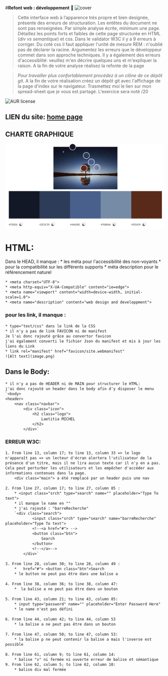 #**Refont web : développement** 🚀 
![cover](./cover.PNG)
>Cette interface web à l’apparence très propre et bien designée, présente des erreurs de structuration. Les entêtes du document ne sont pas renseignées.
Par simple analyse écrite, minimum une page. Détaillez les points forts et faibles de cette page structurée en  HTML (_div vs semantique_) et css. Dans le validator W3C il y a 9 erreurs à corriger. Du coté css il faut appliquer l'unité de mesure REM :  n'oublié pas de déclarer la racine. Argumentez les erreurs que le développeur commet dans son approche techniques. Il y a également des erreurs d'accessiblité: veuillez m'en décrire quelques uns et m'expliquer la raison. A la fin de votre analyse réalisez la refonte de la page

> *Pour travailler plus confortablement procédez à un clône de ce dépôt git*.
> A la fin de votre réalisation créez un dépôt git avec l'affichage de la page d'index sur le navigateur.
> Trasmettez moi le lien sur mon spread-sheet que je vous est partagé. 
> L'exercice sera  noté /20

![AUR license](https://img.shields.io/aur/license/c)

## LIEN du site: [home page](https://laetitiamichel.github.io/Refont-design-exo/)

## CHARTE GRAPHIQUE
![charteGraphique](/asset/chartreGraphique.png)

# **HTML:**
Dans le HEAD, il manque :
    * les méta pour l'accessibilité des non-voyants
    * pour la compatibilité sur les différents supports
    * méta description pour le référencement naturel

    * <meta charset="UTF-8">
    * <meta http-equiv="X-UA-Compatible" content="ie=edge">
    * <meta name="viewport" content="width=device-width, initial-scale=1.0">
    * <meta name="description" content="web design and developpment">

### pour les link, il manque :
    * type="text/css" dans le link de la CSS
    * il n'y a pas de link FAVICON ni de manifest
    Je l'ai donc rajouté grâce au convertor favicon
    j'ai également converti le fichier Json du manifest et mis à jour les liens du Link
    * link rel="manifest" href="favicon/site.webmanifest"
    ![Alt text](image.png)

## Dans le Body:

    * il n'y a pas de HEADER ni de MAIN pour structurer le HTML:
    j'ai donc rajouté un header dans le body afin d'y disposer le menu 
    `<body>
    <header>
        <nav class="navbar">
            <div class="icon">
                <h2 class="logo">
                    Laetitia MICHEL
                </h2>
            </div>`


### ERREUR W3C:
    1. From line 13, column 17; to line 13, column 33 => le logo n'apparaît pas => un lecteur d'écran alertera l'utilisateur de la présence d'un titre, mais il ne lira aucun texte car il n'y en a pas. Cela peut perturber les utilisateurs et les empêcher d'accéder aux informations contenues dans la page.
        <div class="main"> a été remplacé par un header puis une nav

    2. From line 27, column 17; to line 27, column 85 :
        * <input class="srch" type="search" name="" placeholder="Type To text">
        * il manque le name en "" 
        * j'ai rajouté : "barreRecherche"
        `<div class="search">
                <input class="srch" type="search" name="barreRecherche" placeholder="Type To text">
                <!--<a href="#"> -->
                <button class="btn">
                    Search
                </button>
                <!--</a>-->
            </div>`

    3. From line 28, column 30; to line 28, column 49 :
        *   href="#"> <button class="btn">Search
        * le button ne peut pas être dans une balise a

    4. From line 38, column 36; to line 38, column 47:
        *  la balise a ne peut pas être dans un bouton

    5. From line 43, column 21; to line 43, column 85:
        * input type="password" name="" placeholder="Enter Password Here"
        * le name n'est pas défini

    6. From line 44, column 42; to line 44, column 53
        * la balise a ne peut pas être dans un bouton

    7. From line 47, column 50; to line 47, column 53:
        * la balise p ne peut contenir la balise a mais l'inverse est possible

    8. From line 61, column 9; to line 61, column 14:
        * balise "v" ni fermée ni ouverte erreur de balise et sémantique
    9. From line 62, column 5; to line 62, column 10:
        * balise div mal fermée
